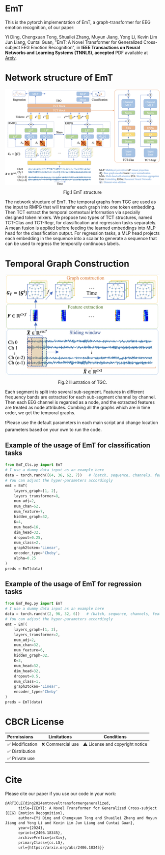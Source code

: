 # EmT
This is the pytorch implementation of EmT, a graph-transformer for EEG emotion recognition, of our paper:

Yi Ding, Chengxuan Tong, Shuailei Zhang, Muyun Jiang, Yong Li, Kevin Lim Jun Liang, Cuntai Guan, "EmT: A Novel Transformer for Generalized Cross-subject EEG Emotion Recognition", in **IEEE Transactions on Neural Networks and Learning Systems (TNNLS), accepted** PDF available at [Arxiv](https://arxiv.org/abs/2406.18345).

# Network structure of EmT
<p align="center">
<img src="EmT.png" width=900 align=center>
</p>

<p align="center">
 Fig.1 EmT structure
</p>
The network structure of EmT. The temporal graphs from TGC are used as the input to RMPG that will transfer each graph into one token embedding. Then TCT extract the temporal contextual information via specially designed token mixers. We propose two types of TCT structures, named TCT-Clas and TCT-Regr, for classification and regression tasks separately. A mean fusion is applied before feeding the learned embeddings into MLP head for the classification output. For regression tasks, a MLP head projects each embedding in the sequence into a scalar to generate a sequence that can be used to regress the temporally continuous labels.

# Temporal Graph Construction
<p align="center">
<img src="TGC.png" width=500 align=center>
</p>

<p align="center">
 Fig.2 Illustration of TGC.
</p>
Each segment is split into several sub-segment. Features in different frequency bands are extracted for each sub-segment channel by channel. Then each EEG channel is regarded as a node, and the extracted features are treated as node attributes. Combing all the graphs which are in time order, we get the temporal graphs.

❗Please use the default parameters in each main script and change location parameters based on your own to run the code.

## Example of the usage of EmT for classification tasks
```python
from EmT_Cls.py import EmT
# I use a dummy data input as an example here
data = torch.randn((64, 36, 62, 7))   # (batch, sequence, channels, features)
# You can adjust the hyper-parameters accordingly
emt = EmT(
    layers_graph=[1, 2],
    layers_transformer=8,
    num_adj=2,
    num_chan=62,
    num_feature=7,
    hidden_graph=32,
    K=4,
    num_head=16,
    dim_head=32,
    dropout=0.25,
    num_class=2,
    graph2token='Linear',
    encoder_type='Cheby',
    alpha=0.25
)
preds = EmT(data)
```
## Example of the usage of EmT for regression tasks
```python
from EmT_Reg.py import EmT
# I use a dummy data input as an example here
data = torch.randn((2, 96, 32, 6))   # (batch, sequence, channels, features)
# You can adjust the hyper-parameters accordingly
emt = EmT(
    layers_graph=[1, 2],
    layers_transformer=2,
    num_adj=2,
    num_chan=32,
    num_feature=6,
    hidden_graph=32,
    K=3,
    num_head=32,
    dim_head=32,
    dropout=0.5,
    num_class=1,
    graph2token='Linear',
    encoder_type='Cheby'
)
preds = EmT(data)
```

# CBCR License
| Permissions | Limitations | Conditions |
| :---         |     :---:      |          :---: |
| :white_check_mark: Modification   | :x: Commercial use   | :warning: License and copyright notice   |
| :white_check_mark: Distribution     |       |      |
| :white_check_mark: Private use     |        |      |

# Cite
Please cite our paper if you use our code in your work:

```
@ARTICLE{ding2024emtnoveltransformergeneralized,
      title={{EmT}: A Novel Transformer for Generalized Cross-subject {EEG} Emotion Recognition}, 
      author={Yi Ding and Chengxuan Tong and Shuailei Zhang and Muyun Jiang and Yong Li and Kevin Lim Jun Liang and Cuntai Guan},
      year={2024},
      eprint={2406.18345},
      archivePrefix={arXiv},
      primaryClass={cs.LG},
      url={https://arxiv.org/abs/2406.18345}}
```
